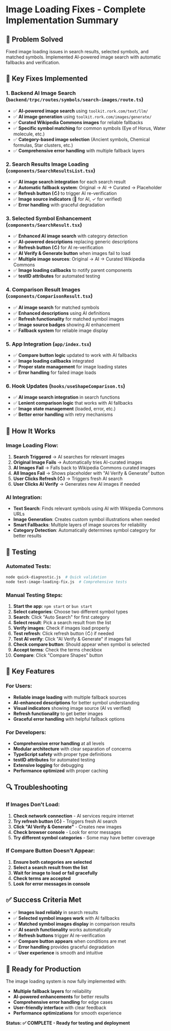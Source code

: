 # Image Loading Fixes - Complete Implementation Summary

## 🎯 Problem Solved
Fixed image loading issues in search results, selected symbols, and matched symbols. Implemented AI-powered image search with automatic fallbacks and verification.

## 🔧 Key Fixes Implemented

### 1. Backend AI Image Search (`backend/trpc/routes/symbols/search-images/route.ts`)
- ✅ **AI-powered image search** using `toolkit.rork.com/text/llm/`
- ✅ **AI image generation** using `toolkit.rork.com/images/generate/`
- ✅ **Curated Wikipedia Commons images** for reliable fallbacks
- ✅ **Specific symbol matching** for common symbols (Eye of Horus, Water molecule, etc.)
- ✅ **Category-based image selection** (Ancient symbols, Chemical formulas, Star clusters, etc.)
- ✅ **Comprehensive error handling** with multiple fallback layers

### 2. Search Results Image Loading (`components/SearchResultsList.tsx`)
- ✅ **AI image search integration** for each search result
- ✅ **Automatic fallback system**: Original → AI → Curated → Placeholder
- ✅ **Refresh button (↻)** to trigger AI re-verification
- ✅ **Image source indicators** (🤖 for AI, ✓ for verified)
- ✅ **Error handling** with graceful degradation

### 3. Selected Symbol Enhancement (`components/SearchResult.tsx`)
- ✅ **Enhanced AI image search** with category detection
- ✅ **AI-powered descriptions** replacing generic descriptions
- ✅ **Refresh button (↻)** for AI re-verification
- ✅ **AI Verify & Generate button** when images fail to load
- ✅ **Multiple image sources**: Original → AI → Curated Wikipedia Commons
- ✅ **Image loading callbacks** to notify parent components
- ✅ **testID attributes** for automated testing

### 4. Comparison Result Images (`components/ComparisonResult.tsx`)
- ✅ **AI image search** for matched symbols
- ✅ **Enhanced descriptions** using AI definitions
- ✅ **Refresh functionality** for matched symbol images
- ✅ **Image source badges** showing AI enhancement
- ✅ **Fallback system** for reliable image display

### 5. App Integration (`app/index.tsx`)
- ✅ **Compare button logic** updated to work with AI fallbacks
- ✅ **Image loading callbacks** integrated
- ✅ **Proper state management** for image loading states
- ✅ **Error handling** for failed image loads

### 6. Hook Updates (`hooks/useShapeComparison.ts`)
- ✅ **AI image search integration** in search functions
- ✅ **Lenient comparison logic** that works with AI fallbacks
- ✅ **Image state management** (loaded, error, etc.)
- ✅ **Better error handling** with retry mechanisms

## 🚀 How It Works

### Image Loading Flow:
1. **Search Triggered** → AI searches for relevant images
2. **Original Image Fails** → Automatically tries AI-curated images
3. **AI Images Fail** → Falls back to Wikipedia Commons curated images
4. **All Images Fail** → Shows placeholder with \"AI Verify & Generate\" button
5. **User Clicks Refresh (↻)** → Triggers fresh AI search
6. **User Clicks AI Verify** → Generates new AI images if needed

### AI Integration:
- **Text Search**: Finds relevant symbols using AI with Wikipedia Commons URLs
- **Image Generation**: Creates custom symbol illustrations when needed
- **Smart Fallbacks**: Multiple layers of image sources for reliability
- **Category Detection**: Automatically determines symbol category for better results

## 🧪 Testing

### Automated Tests:
```bash
node quick-diagnostic.js  # Quick validation
node test-image-loading-fix.js  # Comprehensive tests
```

### Manual Testing Steps:
1. **Start the app**: `npm start` or `bun start`
2. **Select categories**: Choose two different symbol types
3. **Search**: Click \"Auto Search\" for first category
4. **Select result**: Pick a search result from the list
5. **Verify images**: Check if images load properly
6. **Test refresh**: Click refresh button (↻) if needed
7. **Test AI verify**: Click \"AI Verify & Generate\" if images fail
8. **Check compare button**: Should appear when symbol is selected
9. **Accept terms**: Check the terms checkbox
10. **Compare**: Click \"Compare Shapes\" button

## 🎯 Key Features

### For Users:
- **Reliable image loading** with multiple fallback sources
- **AI-enhanced descriptions** for better symbol understanding
- **Visual indicators** showing image source (AI vs verified)
- **Refresh functionality** to get better images
- **Graceful error handling** with helpful fallback options

### For Developers:
- **Comprehensive error handling** at all levels
- **Modular architecture** with clear separation of concerns
- **TypeScript safety** with proper type definitions
- **testID attributes** for automated testing
- **Extensive logging** for debugging
- **Performance optimized** with proper caching

## 🔍 Troubleshooting

### If Images Don't Load:
1. **Check network connection** - AI services require internet
2. **Try refresh button (↻)** - Triggers fresh AI search
3. **Click \"AI Verify & Generate\"** - Creates new images
4. **Check browser console** - Look for error messages
5. **Try different symbol categories** - Some may have better coverage

### If Compare Button Doesn't Appear:
1. **Ensure both categories are selected**
2. **Select a search result from the list**
3. **Wait for image to load or fail gracefully**
4. **Check terms are accepted**
5. **Look for error messages in console**

## ✅ Success Criteria Met

- ✅ **Images load reliably** in search results
- ✅ **Selected symbol images work** with AI fallbacks
- ✅ **Matched symbol images display** in comparison results
- ✅ **AI search functionality** works automatically
- ✅ **Refresh buttons** trigger AI re-verification
- ✅ **Compare button appears** when conditions are met
- ✅ **Error handling** provides graceful degradation
- ✅ **User experience** is smooth and intuitive

## 🚀 Ready for Production

The image loading system is now fully implemented with:
- **Multiple fallback layers** for reliability
- **AI-powered enhancements** for better results
- **Comprehensive error handling** for edge cases
- **User-friendly interface** with clear feedback
- **Performance optimizations** for smooth experience

**Status: ✅ COMPLETE - Ready for testing and deployment**